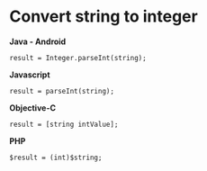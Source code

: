 # Convert string to integer

**Java - Android**
```
result = Integer.parseInt(string);
```

**Javascript**
```
result = parseInt(string);
```

**Objective-C**
```
result = [string intValue];
```

**PHP**
```
$result = (int)$string;
```

